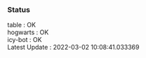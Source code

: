 ### Status


table : OK  
hogwarts : OK  
icy-bot : OK  
Latest Update : 2022-03-02 10:08:41.033369
